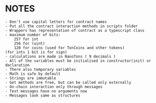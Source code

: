 # NOTES

    - Don't use capital letters for contract names
    - Put all the contract interaction methods in scripts folder
    - Wrappers has representation of contract as a typescript class
    - maximum number of bits:
        257 for int
        256 for (uint)
        120 for coins (used for TonCoins and other tokens)
    (for ints 1 bit is for sign)
    - calculations are made in NanoTons ( 9 decimals )
    - All of the variables must be initialised in constructor(init) or declaration
    - There also temporary variables
    - Math is safe by default
    - Strings are immutable
    - Get methods are free, but can be called only externally
    - On-chain interaction only through messages 
    - Text messages have no arguments now
    - Messages look same as structures